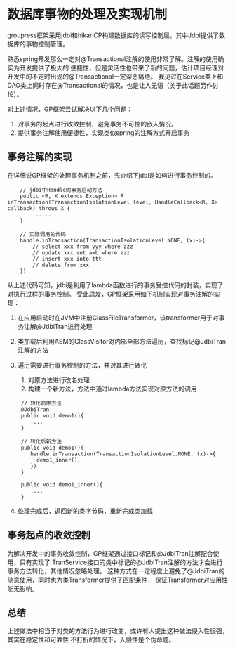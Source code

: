 # 数据库事物的处理及实现机制

groupress框架采用jdbi和hikariCP构建数据库的读写控制层，其中Jdbi提供了数据库的事物控制管理。

熟悉spring开发那么一定对@Transactional注解的使用非常了解。注解的使用确实为开发提供了极大的
便捷性，但是灵活性也带来了新的问题，估计项目经理对开发中的不定时出现的@Transactional一定深恶痛绝。
我见过在Service类上和DAO类上同时存在@Transactional的情况，也是让人无语（关于此话题另作讨论）。

对上述情况，GP框架尝试解决以下几个问题：

1. 对事务的起点进行收敛控制，避免事务不可控的嵌入情况。
2. 提供事务注解使用便捷性，实现类似spring的注解方式开启事务

## 事务注解的实现

在详细说GP框架的处理事务机制之前，先介绍下jdbi是如何进行事务控制的。

```
    // jdbi中Handle的事务启动方法
    public <R, X extends Exception> R inTransaction(TransactionIsolationLevel level, HandleCallback<R, X> callback) throws X {
        ......
    }
    
    // 实际调用的代码
    handle.inTransaction(TransactionIsolationLevel.NONE, (x)->{
        // select xxx from yyy where zzz
        // update xxx set a=b where zzz
        // insert xxx into ttt
        // delete from xxx
    })
```

从上述代码可知，jdbi是利用了lambda函数进行的事务受控代码的封装，实现了对执行过程的事务控制。
受此启发，GP框架采用如下机制实现对事务注解的实现：

1. 在应用启动时在JVM中注册ClassFileTransformer，该transformer用于对事务注解@JdbiTran进行处理
2. 类加载后利用ASM的ClassVisitor对内部全部方法遍历，查找标记@JdbiTran注解的方法
3. 遍历需要进行事务控制的方法，并对其进行转化
   1. 对原方法进行改名处理
   2. 构建一个新方法，方法中通过lambda方法实现对原方法的调用
   ```
    // 转化前原方法
    @JdbiTran
    public void demo1(){
       ....
    }
   
    // 转化后新方法
    public void demo1(){
       handle.inTransaction(TransactionIsolationLevel.NONE, (x)->{
         demo1_inner();
       })
    }
    
    public void demo1_inner(){
       ....
    }
   
   ```
   
4. 处理完成后，返回新的类字节码，重新完成类加载

## 事务起点的收敛控制

为解决开发中的事务收敛控制，GP框架通过接口标记和@JdbiTran注解配合使用，只有实现了
TranService接口的类中标记的@JdbiTran注解的方法才会进行事务方法转化，其他情况忽略处理。
这种方式在一定程度上避免了@JdbiTran的随意使用，同时也为类Transformer提供了匹配条件，
保证Transformer对应用性能无影响。

## 总结

上述做法中相当于对类的方法行为进行改变，或许有人提出这种做法侵入性很强，其实在稳定性和可靠性
不打折的情况下，入侵性是个伪命题。